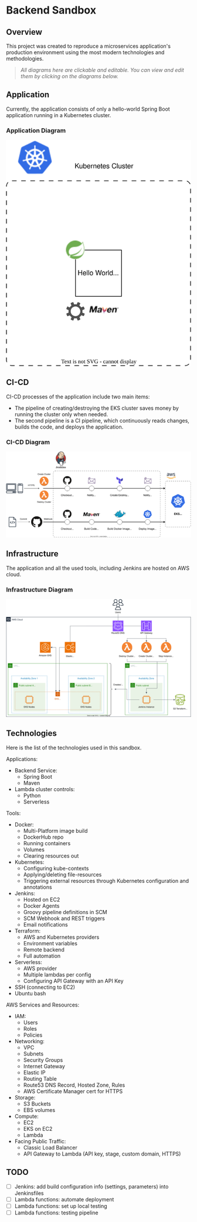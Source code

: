 # Backend Sandbox

## Overview
This project was created to reproduce a microservices application's production environment using the most modern technologies and methodologies.

> *All diagrams here are clickable and editable. You can view and edit them by clicking on the diagrams below.*

## Application
Currently, the application consists of only a hello-world Spring Boot application running in a Kubernetes cluster.

### Application Diagram
[![Application Diagram](https://github.com/oprokipchuk/backend-sandbox/blob/master/diagrams/application.drawio.svg?raw=true)](https://viewer.diagrams.net/?tags=%7B%7D&target=blank&highlight=0000ff&edit=https%3A%2F%2Fapp.diagrams.net%2F%23Hoprokipchuk%252Fbackend-sandbox%252Fmaster%252Fdiagrams%252Fapplication.drawio.svg&layers=1&nav=1&title=application.drawio.svg#Uhttps%3A%2F%2Fraw.githubusercontent.com%2Foprokipchuk%2Fbackend-sandbox%2Fmaster%2Fdiagrams%2Fapplication.drawio.svg)

## CI-CD
CI-CD processes of the application include two main items:
- The pipeline of creating/destroying the EKS cluster saves money by running the cluster only when needed.
- The second pipeline is a CI pipeline, which continuously reads changes, builds the code, and deploys the application. 

### CI-CD Diagram
[![CI-CD Diagram](https://github.com/oprokipchuk/backend-sandbox/blob/master/diagrams/ci-cd.drawio.svg?raw=true)](https://viewer.diagrams.net/?tags=%7B%7D&highlight=000000&edit=https%3A%2F%2Fapp.diagrams.net%2F%23Hoprokipchuk%252Fbackend-sandbox%252Fmaster%252Fdiagrams%252Fci-cd.drawio.svg&layers=1&nav=1&title=ci-cd.drawio.svg#Uhttps%3A%2F%2Fraw.githubusercontent.com%2Foprokipchuk%2Fbackend-sandbox%2Fmaster%2Fdiagrams%2Fci-cd.drawio.svg)

## Infrastructure
The application and all the used tools, including Jenkins are hosted on AWS cloud.

### Infrastructure Diagram
[![Infrastructure Diagram](https://github.com/oprokipchuk/backend-sandbox/blob/master/diagrams/infrastructure.drawio.svg?raw=true)](https://viewer.diagrams.net/?tags=%7B%7D&target=blank&highlight=0000ff&edit=https%3A%2F%2Fapp.diagrams.net%2F%3Flibs%3Dgeneral%3Baws4%23Hoprokipchuk%252Fbackend-sandbox%252Fmaster%252Fdiagrams%252Finfrastructure.drawio.svg&layers=1&nav=1&title=infrastructure.drawio.svg#Uhttps%3A%2F%2Fraw.githubusercontent.com%2Foprokipchuk%2Fbackend-sandbox%2Fmaster%2Fdiagrams%2Finfrastructure.drawio.svg)

## Technologies
Here is the list of the technologies used in this sandbox.

Applications:
- Backend Service:
  - Spring Boot
  - Maven
- Lambda cluster controls:
  - Python
  - Serverless 

Tools:
- Docker:
  - Multi-Platform image build
  - DockerHub repo
  - Running containers
  - Volumes
  - Clearing resources out
- Kubernetes:
  - Configuring kube-contexts
  - Applying/deleting file-resources
  - Triggering external resources through Kubernetes configuration and annotations
- Jenkins:
  - Hosted on EC2
  - Docker Agents
  - Groovy pipeline definitions in SCM
  - SCM Webhook and REST triggers
  - Email notifications
- Terraform:
  - AWS and Kubernetes providers
  - Environment variables
  - Remote backend
  - Full automation
- Serverless:
  - AWS provider
  - Multiple lambdas per config
  - Configuring API Gateway with an API Key
- SSH (connecting to EC2)
- Ubuntu bash

AWS Services and Resources:
- IAM:
  - Users
  - Roles
  - Policies
- Networking:
  - VPC
  - Subnets
  - Security Groups
  - Internet Gateway
  - Elastic IP
  - Routing Table
  - Route53 DNS Record, Hosted Zone, Rules
  - AWS Certificate Manager cert for HTTPS
- Storage:
  - S3 Buckets
  - EBS volumes
- Compute:
  - EC2
  - EKS on EC2
  - Lambda
- Facing Public Traffic:
  - Classic Load Balancer
  - API Gateway to Lambda (API key, stage, custom domain, HTTPS)

## TODO
- [ ] Jenkins: add build configuration info (settings, parameters) into Jenkinsfiles
- [ ] Lambda functions: automate deployment
- [ ] Lambda functions: set up local testing
- [ ] Lambda functions: testing pipeline
